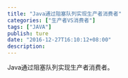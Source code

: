 ```yaml
---
title: "Java通过阻塞队列实现生产者消费者"
categories: ["生产者VS消费者"]
tags: ["JAVA"]
publish: ture
date: "2016-12-27T16:10:12+08:00"
description: 
---
```


Java通过阻塞队列实现生产者消费者。
